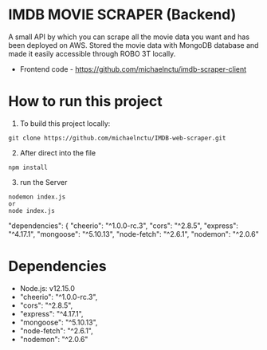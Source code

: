 # IMDB MOVIE SCRAPER (Backend)
A small API by which you can scrape all the movie data you want and has been deployed on AWS.
Stored the movie data with MongoDB database and made it easily accessible through ROBO 3T locally.

+ Frontend code - https://github.com/michaelnctu/imdb-scraper-client

# How to run this project
1. To build this project locally:
```
git clone https://github.com/michaelnctu/IMDB-web-scraper.git
```
2. After direct into the file
```
npm install
```
3. run the Server
```
nodemon index.js
or
node index.js
```
  "dependencies": {
    "cheerio": "^1.0.0-rc.3",
    "cors": "^2.8.5",
    "express": "^4.17.1",
    "mongoose": "^5.10.13",
    "node-fetch": "^2.6.1",
    "nodemon": "^2.0.6"


# Dependencies
+ Node.js: v12.15.0
+ "cheerio": "^1.0.0-rc.3",
+ "cors": "^2.8.5",
+ "express": "^4.17.1",
+ "mongoose": "^5.10.13",
+ "node-fetch": "^2.6.1",
+ "nodemon": "^2.0.6"
